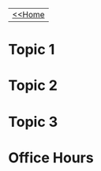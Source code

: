 |                       |
|---------------------- |
| [<<Home](../readme.md) |


# Topic 1


# Topic 2


# Topic 3


# Office Hours
